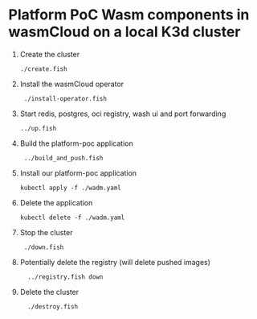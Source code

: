 # Platform PoC Wasm components in wasmCloud on a local K3d cluster

1. Create the cluster

   ```fish
   ./create.fish
   ```

1. Install the wasmCloud operator

   ```fish
    ./install-operator.fish
   ```

1. Start redis, postgres, oci registry, wash ui and port forwarding

   ```fish
   ../up.fish
   ```

1. Build the platform-poc application

   ```fish
    ../build_and_push.fish
   ```

1. Install our platform-poc application

   ```fish
   kubectl apply -f ./wadm.yaml
   ```

1. Delete the application

   ```fish
   kubectl delete -f ./wadm.yaml
   ```

1. Stop the cluster

   ```fish
    ./down.fish
   ```

1. Potentially delete the registry (will delete pushed images)

   ```fish
     ../registry.fish down
   ```

1. Delete the cluster

   ```fish
     ./destroy.fish
   ```
